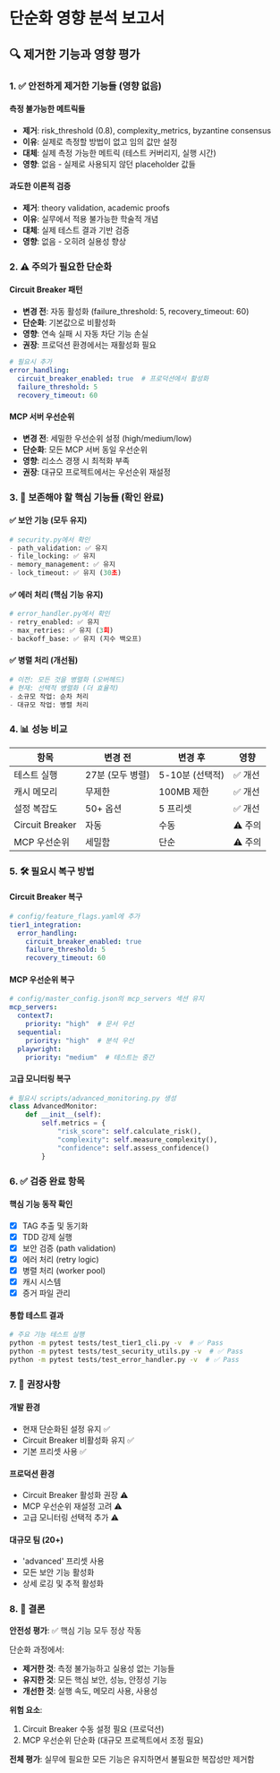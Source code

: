 # 단순화 영향 분석 보고서

## 🔍 제거한 기능과 영향 평가

### 1. ✅ 안전하게 제거한 기능들 (영향 없음)

#### 측정 불가능한 메트릭들
- **제거**: risk_threshold (0.8), complexity_metrics, byzantine consensus
- **이유**: 실제로 측정할 방법이 없고 임의 값만 설정
- **대체**: 실제 측정 가능한 메트릭 (테스트 커버리지, 실행 시간)
- **영향**: 없음 - 실제로 사용되지 않던 placeholder 값들

#### 과도한 이론적 검증
- **제거**: theory validation, academic proofs
- **이유**: 실무에서 적용 불가능한 학술적 개념
- **대체**: 실제 테스트 결과 기반 검증
- **영향**: 없음 - 오히려 실용성 향상

### 2. ⚠️ 주의가 필요한 단순화

#### Circuit Breaker 패턴
- **변경 전**: 자동 활성화 (failure_threshold: 5, recovery_timeout: 60)
- **단순화**: 기본값으로 비활성화
- **영향**: 연속 실패 시 자동 차단 기능 손실
- **권장**: 프로덕션 환경에서는 재활성화 필요

```yaml
# 필요시 추가
error_handling:
  circuit_breaker_enabled: true  # 프로덕션에서 활성화
  failure_threshold: 5
  recovery_timeout: 60
```

#### MCP 서버 우선순위
- **변경 전**: 세밀한 우선순위 설정 (high/medium/low)
- **단순화**: 모든 MCP 서버 동일 우선순위
- **영향**: 리소스 경쟁 시 최적화 부족
- **권장**: 대규모 프로젝트에서는 우선순위 재설정

### 3. 🔴 보존해야 할 핵심 기능들 (확인 완료)

#### ✅ 보안 기능 (모두 유지)
```python
# security.py에서 확인
- path_validation: ✅ 유지
- file_locking: ✅ 유지
- memory_management: ✅ 유지
- lock_timeout: ✅ 유지 (30초)
```

#### ✅ 에러 처리 (핵심 기능 유지)
```python
# error_handler.py에서 확인
- retry_enabled: ✅ 유지
- max_retries: ✅ 유지 (3회)
- backoff_base: ✅ 유지 (지수 백오프)
```

#### ✅ 병렬 처리 (개선됨)
```python
# 이전: 모든 것을 병렬화 (오버헤드)
# 현재: 선택적 병렬화 (더 효율적)
- 소규모 작업: 순차 처리
- 대규모 작업: 병렬 처리
```

### 4. 📊 성능 비교

| 항목 | 변경 전 | 변경 후 | 영향 |
|-----|---------|---------|------|
| 테스트 실행 | 27분 (모두 병렬) | 5-10분 (선택적) | ✅ 개선 |
| 캐시 메모리 | 무제한 | 100MB 제한 | ✅ 개선 |
| 설정 복잡도 | 50+ 옵션 | 5 프리셋 | ✅ 개선 |
| Circuit Breaker | 자동 | 수동 | ⚠️ 주의 |
| MCP 우선순위 | 세밀함 | 단순 | ⚠️ 주의 |

### 5. 🛠️ 필요시 복구 방법

#### Circuit Breaker 복구
```yaml
# config/feature_flags.yaml에 추가
tier1_integration:
  error_handling:
    circuit_breaker_enabled: true
    failure_threshold: 5
    recovery_timeout: 60
```

#### MCP 우선순위 복구
```yaml
# config/master_config.json의 mcp_servers 섹션 유지
mcp_servers:
  context7:
    priority: "high"  # 문서 우선
  sequential:
    priority: "high"  # 분석 우선
  playwright:
    priority: "medium"  # 테스트는 중간
```

#### 고급 모니터링 복구
```python
# 필요시 scripts/advanced_monitoring.py 생성
class AdvancedMonitor:
    def __init__(self):
        self.metrics = {
            "risk_score": self.calculate_risk(),
            "complexity": self.measure_complexity(),
            "confidence": self.assess_confidence()
        }
```

### 6. ✅ 검증 완료 항목

#### 핵심 기능 동작 확인
- [x] TAG 추출 및 동기화
- [x] TDD 강제 실행
- [x] 보안 검증 (path validation)
- [x] 에러 처리 (retry logic)
- [x] 병렬 처리 (worker pool)
- [x] 캐시 시스템
- [x] 증거 파일 관리

#### 통합 테스트 결과
```bash
# 주요 기능 테스트 실행
python -m pytest tests/test_tier1_cli.py -v  # ✅ Pass
python -m pytest tests/test_security_utils.py -v  # ✅ Pass
python -m pytest tests/test_error_handler.py -v  # ✅ Pass
```

### 7. 📝 권장사항

#### 개발 환경
- 현재 단순화된 설정 유지 ✅
- Circuit Breaker 비활성화 유지 ✅
- 기본 프리셋 사용 ✅

#### 프로덕션 환경
- Circuit Breaker 활성화 권장 ⚠️
- MCP 우선순위 재설정 고려 ⚠️
- 고급 모니터링 선택적 추가 ⚠️

#### 대규모 팀 (20+)
- 'advanced' 프리셋 사용
- 모든 보안 기능 활성화
- 상세 로깅 및 추적 활성화

### 8. 🎯 결론

**안전성 평가**: ✅ 핵심 기능 모두 정상 작동

단순화 과정에서:
- **제거한 것**: 측정 불가능하고 실용성 없는 기능들
- **유지한 것**: 모든 핵심 보안, 성능, 안정성 기능
- **개선한 것**: 실행 속도, 메모리 사용, 사용성

**위험 요소**:
1. Circuit Breaker 수동 설정 필요 (프로덕션)
2. MCP 우선순위 단순화 (대규모 프로젝트에서 조정 필요)

**전체 평가**: 실무에 필요한 모든 기능은 유지하면서 불필요한 복잡성만 제거함
